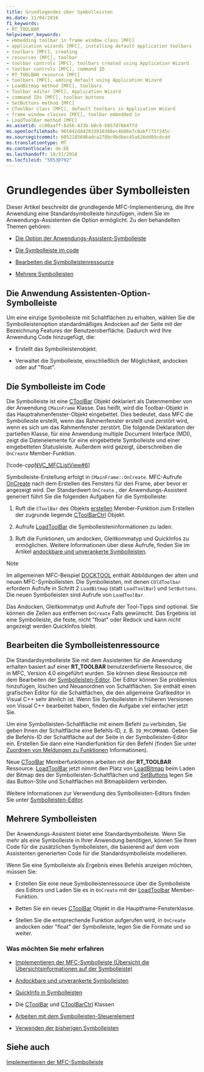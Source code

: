 ```yaml
---
title: Grundlegendes über Symbolleisten
ms.date: 11/04/2016
f1_keywords:
- RT_TOOLBAR
helpviewer_keywords:
- embedding toolbar in frame window class [MFC]
- application wizards [MFC], installing default application toolbars
- toolbars [MFC], creating
- resources [MFC], toolbar
- toolbar controls [MFC], toolbars created using Application Wizard
- toolbar controls [MFC], command ID
- RT_TOOLBAR resource [MFC]
- toolbars [MFC], adding default using Application Wizard
- LoadBitmap method [MFC], toolbars
- Toolbar editor [MFC], Application Wizard
- command IDs [MFC], toolbar buttons
- SetButtons method [MFC]
- CToolBar class [MFC], default toolbars in Application Wizard
- frame window classes [MFC], toolbar embedded in
- LoadToolBar method [MFC]
ms.assetid: cc00aaff-8a56-433b-b0c0-b857d76b4ffd
ms.openlocfilehash: 965842dd42033910366ec4686e7c0abf775f2d5c
ms.sourcegitcommit: 6052185696adca270bc9bdbec45a626dd89cdcdd
ms.translationtype: MT
ms.contentlocale: de-DE
ms.lasthandoff: 10/31/2018
ms.locfileid: "50530792"
---
```

# <a name="toolbar-fundamentals"></a>Grundlegendes über Symbolleisten

Dieser Artikel beschreibt die grundlegende MFC-Implementierung, die Ihre Anwendung eine Standardsymbolleiste hinzufügen, indem Sie im Anwendungs-Assistenten die Option ermöglicht. Zu den behandelten Themen gehören:

- [Die Option der Anwendungs-Assistent-Symbolleiste](#_core_the_appwizard_toolbar_option)

- [Die Symbolleiste im code](#_core_the_toolbar_in_code)

- [Bearbeiten die Symbolleistenressource](#_core_editing_the_toolbar_resource)

- [Mehrere Symbolleisten](#_core_multiple_toolbars)

##  <a name="_core_the_appwizard_toolbar_option"></a> Die Anwendung Assistenten-Option-Symbolleiste

Um eine einzige Symbolleiste mit Schaltflächen zu erhalten, wählen Sie die Symbolleistenoption standardmäßiges Andocken auf der Seite mit der Bezeichnung Features der Benutzeroberfläche. Dadurch wird Ihre Anwendung Code hinzugefügt, die:

- Erstellt das Symbolleistenobjekt.

- Verwaltet die Symbolleiste, einschließlich der Möglichkeit, andocken oder auf "float".

##  <a name="_core_the_toolbar_in_code"></a> Die Symbolleiste im Code

Die Symbolleiste ist eine [CToolBar](../mfc/reference/ctoolbar-class.md) Objekt deklariert als Datenmember von der Anwendung `CMainFrame` Klasse. Das heißt, wird die Toolbar-Objekt in das Hauptrahmenfenster-Objekt eingebettet. Dies bedeutet, dass MFC die Symbolleiste erstellt, wenn das Rahmenfenster erstellt und zerstört wird, wenn es sich um das Rahmenfenster zerstört. Die folgende Deklaration der partiellen Klasse, für eine Anwendung multiple Document Interface (MDI), zeigt die Datenelemente für eine eingebettete Symbolleiste und einer eingebetteten Statusleiste. Außerdem wird gezeigt, überschreiben die `OnCreate` Member-Funktion.

[!code-cpp[NVC_MFCListView#6](../atl/reference/codesnippet/cpp/toolbar-fundamentals_1.h)]

Symbolleiste-Erstellung erfolgt in `CMainFrame::OnCreate`. MFC-Aufrufe [OnCreate](../mfc/reference/cwnd-class.md#oncreate) nach dem Erstellen des Fensters für den Frame, aber bevor er angezeigt wird. Der Standardwert `OnCreate` , der Anwendungs-Assistent generiert führt Sie die folgenden Aufgaben für die Symbolleiste:

1. Ruft die `CToolBar` des Objekts [erstellen](../mfc/reference/ctoolbar-class.md#create) Member-Funktion zum Erstellen der zugrunde liegende [CToolBarCtrl](../mfc/reference/ctoolbarctrl-class.md) Objekt.

1. Aufrufe [LoadToolBar](../mfc/reference/ctoolbar-class.md#loadtoolbar) die Symbolleisteninformationen zu laden.

1. Ruft die Funktionen, um andocken, Gleitkommatyp und QuickInfos zu ermöglichen. Weitere Informationen über diese Aufrufe, finden Sie im Artikel [andockbare und unverankerte Symbolleisten](../mfc/docking-and-floating-toolbars.md).

> [!NOTE]
>  Im allgemeinen MFC-Beispiel [DOCKTOOL](../visual-cpp-samples.md) enthält Abbildungen der alten und neuen MFC-Symbolleisten. Die Symbolleisten, mit denen `COldToolbar` erfordern Aufrufe in Schritt 2 `LoadBitmap` (statt `LoadToolBar`) und `SetButtons`. Die neuen Symbolleisten sind Aufrufe von `LoadToolBar`.

Das Andocken, Gleitkommatyp und Aufrufe der Tool-Tipps sind optional. Sie können die Zeilen aus entfernen `OnCreate` Falls gewünscht. Das Ergebnis ist eine Symbolleiste, die feste, nicht "float" oder Redock und kann nicht angezeigt werden QuickInfos bleibt.

##  <a name="_core_editing_the_toolbar_resource"></a> Bearbeiten die Symbolleistenressource

Die Standardsymbolleiste Sie mit dem Assistenten für die Anwendung erhalten basiert auf einer **RT_TOOLBAR** benutzerdefinierte Ressource, die in MFC, Version 4.0 eingeführt wurden. Sie können diese Ressource mit dem Bearbeiten der [Symbolleisten-Editor](../windows/toolbar-editor.md). Der Editor können Sie problemlos hinzufügen, löschen und Neuanordnen von Schaltflächen. Sie enthält einen grafischen Editor für die Schaltflächen, die den allgemeine Grafikeditor in Visual C++ sehr ähnlich ist. Wenn Sie Symbolleisten in früheren Versionen von Visual C++ bearbeitet haben, finden die Aufgabe viel einfacher jetzt Sie.

Um eine Symbolleisten-Schaltfläche mit einem Befehl zu verbinden, Sie geben Ihnen der Schaltfläche eine Befehls-ID, z. B. `ID_MYCOMMAND`. Geben Sie die Befehls-ID der Schaltfläche auf der Seite in der Symbolleisten-Editor ein. Erstellen Sie dann eine Handlerfunktion für den Befehl (finden Sie unter [Zuordnen von Meldungen zu Funktionen](../mfc/reference/mapping-messages-to-functions.md) Informationen).

Neue [CToolBar](../mfc/reference/ctoolbar-class.md) Memberfunktionen arbeiten mit der **RT_TOOLBAR** Ressource. [LoadToolBar](../mfc/reference/ctoolbar-class.md#loadtoolbar) jetzt nimmt den Platz von [LoadBitmap](../mfc/reference/ctoolbar-class.md#loadbitmap) beim Laden der Bitmap des der Symbolleisten-Schaltflächen und [SetButtons](../mfc/reference/ctoolbar-class.md#setbuttons) legen Sie das Button-Stile und Schaltflächen mit Bitmapbildern verbinden.

Weitere Informationen zur Verwendung des Symbolleisten-Editors finden Sie unter [Symbolleisten-Editor](../windows/toolbar-editor.md).

##  <a name="_core_multiple_toolbars"></a> Mehrere Symbolleisten

Der Anwendungs-Assistent bietet eine Standardsymbolleiste. Wenn Sie mehr als eine Symbolleiste in Ihrer Anwendung benötigen, können Sie Ihren Code für die zusätzlichen Symbolleisten, die basierend auf dem vom Assistenten generierten Code für die Standardsymbolleiste modellieren.

Wenn Sie eine Symbolleiste als Ergebnis eines Befehls anzeigen möchten, müssen Sie:

- Erstellen Sie eine neue Symbolleistenressource über die Symbolleiste des Editors und Laden Sie es in `OnCreate` mit der [LoadToolbar](../mfc/reference/ctoolbar-class.md#loadtoolbar) Member-Funktion.

- Betten Sie ein neues [CToolBar](../mfc/reference/ctoolbar-class.md) Objekt in die Hauptframe-Fensterklasse.

- Stellen Sie die entsprechende Funktion aufgerufen wird, in `OnCreate` andocken oder "float" der Symbolleiste, legen Sie die Formate und so weiter.

### <a name="what-do-you-want-to-know-more-about"></a>Was möchten Sie mehr erfahren

- [Implementieren der MFC-Symbolleiste (Übersicht die Übersichtsinformationen auf der Symbolleiste)](../mfc/mfc-toolbar-implementation.md)

- [Andockbare und unverankerte Symbolleisten](../mfc/docking-and-floating-toolbars.md)

- [QuickInfo in Symbolleisten](../mfc/toolbar-tool-tips.md)

- Die [CToolBar](../mfc/reference/ctoolbar-class.md) und [CToolBarCtrl](../mfc/reference/ctoolbarctrl-class.md) Klassen

- [Arbeiten mit dem Symbolleisten-Steuerelement](../mfc/working-with-the-toolbar-control.md)

- [Verwenden der bisherigen Symbolleisten](../mfc/using-your-old-toolbars.md)

## <a name="see-also"></a>Siehe auch

[Implementieren der MFC-Symbolleiste](../mfc/mfc-toolbar-implementation.md)

